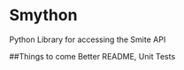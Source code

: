 Smython
=======

Python Library for accessing the Smite API

##Things to come
Better README,
Unit Tests



